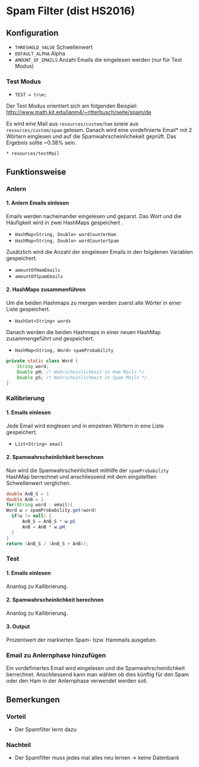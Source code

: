 # Spam Filter (dist HS2016)

## Konfiguration

- ``THRESHOLD_VALUE`` Schwellenwert
- ``DEFAULT_ALPHA`` Alpha
- ``AMOUNT_OF_EMAILS`` Anzahl Emails die eingelesen werden (nur für Test Modus)

### Test Modus

- ``TEST = true;``

Der Test Modus orientiert sich am folgenden Beispiel:
http://www.math.kit.edu/ianm4/~ritterbusch/seite/spam/de

Es wird eine Mail aus ``resources/custom/ham`` sowie aus ``resources/custom/spam``
gelesen. Danach wird eine vordefinierte Email*  mit 2 Wörtern einglesen und
auf die Spamwahrscheinlichekeit geprüft. Das Ergebnis sollte ~0.38% sein.

``* resources/testMail``

## Funktionsweise
### Anlern
#### 1. Anlern Emails einlesen

Emails werden nacheinander eingelesen und geparst. Das Wort und die
Häufigkeit wird in zwei HashMaps gespeichert .

- ``HashMap<String, Double> wordCounterHam``
- ``HashMap<String, Double> wordCounterSpam``

Zusätzlich wird die Anzahl der eingelesen Emails in den
folgdenen Variablen gespeichert.

- ``amountOfHamEmails``
- ``amountOfSpamEmails``

#### 2. HashMaps zusammenführen

Um die beiden Hashmaps zu mergen werden zuerst alle Wörter in einer Liste
gespeichert.

- ``HashSet<String> words``

Danach werden die beiden Hashmaps in einer neuen HashMap zusammengeführt und
gespeichert.

- ``HashMap<String, Word> spamProbability``

```java
private static class Word {
    String word;
    Double pH; /* Wahrscheinlichkeit in Ham Mails */
    Double pS; /* Wahrscheinlichkeit in Spam Mails */
}
```

### Kallibrierung

#### 1. Emails einlesen

Jede Email wird einglesen und in einzelnen Wörtern in eine Liste gespeichert.

- ``List<String> email``

#### 2. Spamwahrscheinlichkeit berechnen

Nun wird die Spamwahrscheinlichkeit mithilfe der ``spamProbability`` HashMap
berrechnet und anschliessend mit dem eingstellten Schwellenwert verglichen.

```java
double AnB_S = 1
double AnB = 1
for(String word : email){
Word w = spamProbability.get(word)
  if(w != null) {
      AnB_S = AnB_S * w.pS
      AnB = AnB * w.pH
  }
}
return (AnB_S / (AnB_S + AnB));
```

### Test

#### 1. Emails einlesen

Ananlog zu Kallibrierung.

#### 2. Spamwahrscheinlichkeit berechnen

Ananlog zu Kallibrierung.

#### 3. Output

Prozentwert der markierten Spam- bzw. Hammails ausgeben.

### Email zu Anlernphase hinzufügen

Ein vordefiniertes Email wird eingelesen und die Spamwahrscheinlichkeit
berrechnet. Anschliessend kann man wählen ob dies künftig für den Spam oder den
Ham in der Anlernphase verwendet werden soll. 

## Bemerkungen

### Vorteil

- Der Spamfilter lernt dazu

### Nachteil

- Der Spamfilter muss jedes mal alles neu lernen -> keine Datenbank
